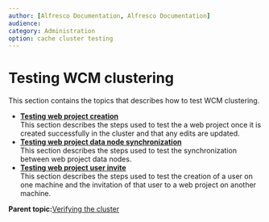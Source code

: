 ```yaml
---
author: [Alfresco Documentation, Alfresco Documentation]
audience: 
category: Administration
option: cache cluster testing
---
```


# Testing WCM clustering

This section contains the topics that describes how to test WCM clustering.

-   **[Testing web project creation](../tasks/cluster-wcm-create.md)**  
This section describes the steps used to test the a web project once it is created successfully in the cluster and that any edits are updated.
-   **[Testing web project data node synchronization](../tasks/cluster-wcm-datanodesync.md)**  
This section describes the steps used to test the synchronization between web project data nodes.
-   **[Testing web project user invite](../tasks/cluster-wcm-userinvite.md)**  
This section describes the steps used to test the creation of a user on one machine and the invitation of that user to a web project on another machine.

**Parent topic:**[Verifying the cluster](../concepts/cluster-test-intro.md)

